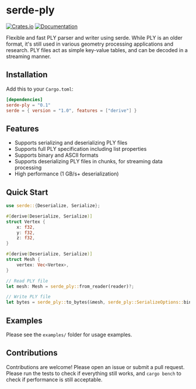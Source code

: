 # serde-ply

[![Crates.io](https://img.shields.io/crates/v/serde-ply.svg)](https://crates.io/crates/serde-ply)
[![Documentation](https://docs.rs/serde-ply/badge.svg)](https://docs.rs/serde-ply)

Flexible and fast PLY parser and writer using serde. While PLY is an older format, it's still used in various geometry processing applications and research. PLY files act as simple key-value tables, and can be decoded in a streaming manner.

## Installation

Add this to your `Cargo.toml`:

```toml
[dependencies]
serde-ply = "0.1"
serde = { version = "1.0", features = ["derive"] }
```

## Features

- Supports serializing and deserializing PLY files
- Supports full PLY specification including list properties
- Supports binary and ASCII formats
- Supports deserializing PLY files in chunks, for streaming data processing
- High performance (1 GB/s+ deserialization)

## Quick Start

```rust
use serde::{Deserialize, Serialize};

#[derive(Deserialize, Serialize)]
struct Vertex {
    x: f32,
    y: f32,
    z: f32,
}

#[derive(Deserialize, Serialize)]
struct Mesh {
    vertex: Vec<Vertex>,
}

// Read PLY file
let mesh: Mesh = serde_ply::from_reader(reader)?;

// Write PLY file
let bytes = serde_ply::to_bytes(&mesh, serde_ply::SerializeOptions::binary_le())?;
```

## Examples

Please see the `examples/` folder for usage examples.

## Contributions

Contributions are welcome! Please open an issue or submit a pull request. Please run the tests to check if everything still works, and `cargo bench` to check if performance is still acceptable.
